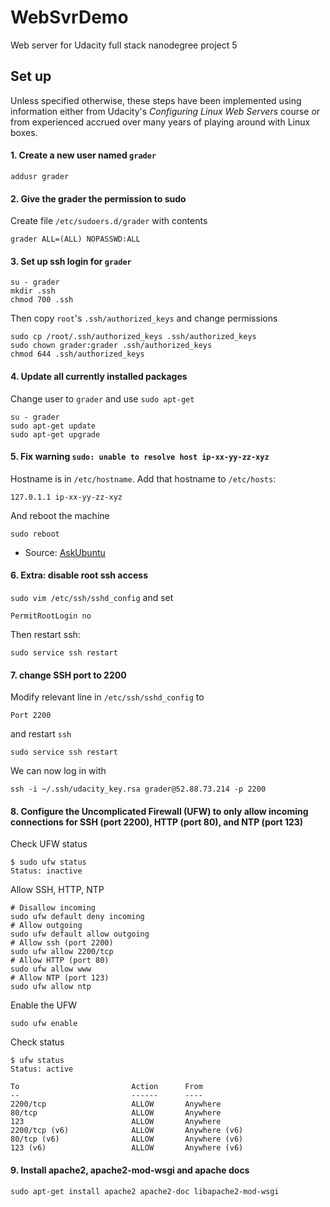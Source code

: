 # WebSvrDemo
Web server for Udacity full stack nanodegree project 5

## Set up

Unless specified otherwise, these steps have been implemented using information either from Udacity's *Configuring Linux Web Servers* course or from experienced accrued over many years of playing around with Linux boxes.

#### 1. Create a new user named `grader`

    addusr grader
    
#### 2. Give the grader the permission to sudo

Create file `/etc/sudoers.d/grader` with contents

    grader ALL=(ALL) NOPASSWD:ALL
    
#### 3. Set up ssh login for `grader`

    su - grader
    mkdir .ssh
    chmod 700 .ssh
    
Then copy `root`'s `.ssh/authorized_keys` and change permissions

    sudo cp /root/.ssh/authorized_keys .ssh/authorized_keys
    sudo chown grader:grader .ssh/authorized_keys 
    chmod 644 .ssh/authorized_keys

#### 4. Update all currently installed packages

Change user to `grader` and use `sudo apt-get`

    su - grader
    sudo apt-get update
    sudo apt-get upgrade
    
#### 5. Fix warning `sudo: unable to resolve host ip-xx-yy-zz-xyz`

Hostname is in `/etc/hostname`. Add that hostname to `/etc/hosts`:

    127.0.1.1 ip-xx-yy-zz-xyz
    
And reboot the machine

    sudo reboot
    
* Source: [AskUbuntu](http://askubuntu.com/questions/59458/error-message-when-i-run-sudo-unable-to-resolve-host-none)

#### 6. Extra: disable root ssh access

`sudo vim /etc/ssh/sshd_config` and set

    PermitRootLogin no
    
Then restart ssh:

    sudo service ssh restart

#### 7. change SSH port to 2200

Modify relevant line in `/etc/ssh/sshd_config` to

    Port 2200
    
and restart `ssh`

    sudo service ssh restart
    
We can now log in with

    ssh -i ~/.ssh/udacity_key.rsa grader@52.88.73.214 -p 2200
    
#### 8. Configure the Uncomplicated Firewall (UFW) to only allow incoming connections for SSH (port 2200), HTTP (port 80), and NTP (port 123)

Check UFW status

    $ sudo ufw status
    Status: inactive

Allow SSH, HTTP, NTP

    # Disallow incoming
    sudo ufw default deny incoming
    # Allow outgoing
    sudo ufw default allow outgoing
    # Allow ssh (port 2200)
    sudo ufw allow 2200/tcp
    # Allow HTTP (port 80)
    sudo ufw allow www
    # Allow NTP (port 123)
    sudo ufw allow ntp
    
Enable the UFW

    sudo ufw enable
    
Check status

    $ ufw status
    Status: active
     
    To                         Action      From
    --                         ------      ----
    2200/tcp                   ALLOW       Anywhere
    80/tcp                     ALLOW       Anywhere
    123                        ALLOW       Anywhere
    2200/tcp (v6)              ALLOW       Anywhere (v6) 
    80/tcp (v6)                ALLOW       Anywhere (v6) 
    123 (v6)                   ALLOW       Anywhere (v6)
    
#### 9. Install apache2, apache2-mod-wsgi and apache docs

    sudo apt-get install apache2 apache2-doc libapache2-mod-wsgi
